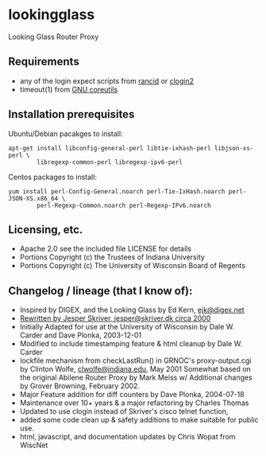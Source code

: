 # lookingglass
Looking Glass Router Proxy

## Requirements
- any of the login expect scripts from [rancid](http://www.shrubbery.net/rancid/) or [clogin2](https://github.com/dwcarder/clogin2)
- timeout(1) from [GNU coreutils](https://www.gnu.org/software/coreutils/coreutils.html)

## Installation prerequisites

Ubuntu/Debian pacakges to install:
```
apt-get install libconfig-general-perl libtie-ixhash-perl libjson-xs-perl \
        libregexp-common-perl libregexp-ipv6-perl
```

Centos packages to install:
```
yum install perl-Config-General.noarch perl-Tie-IxHash.noarch perl-JSON-XS.x86_64 \
        perl-Regexp-Common.noarch perl-Regexp-IPv6.noarch
```

## Licensing, etc.
- Apache 2.0 see the included file LICENSE for details
- Portions Copyright (c) the Trustees of Indiana University
- Portions Copyright (c) The University of Wisconsin Board of Regents


## Changelog / lineage (that I know of):
- Inspired by DIGEX, and the Looking Glass by Ed Kern, ejk@digex.net
- [Rewritten by Jesper Skriver, jesper@skriver.dk circa 2000](http://www.nanog.org/mailinglist/mailarchives/old_archive/2000-11/msg00551.html)
- Initially Adapted for use at the University of Wisconsin by Dale W. Carder and Dave Plonka, 2003-12-01
- Modified to include timestamping feature & html cleanup by Dale W. Carder
- lockfile mechanism from checkLastRun() in GRNOC's proxy-output.cgi by Clinton Wolfe, clwolfe@indiana.edu, May 2001 Somewhat based on the original Abilene Router Proxy by Mark Meiss w/ Additional changes by Grover Browning, February 2002.
- Major Feature addition for diff counters by Dave Plonka, 2004-07-18
- Maintenance over 10+ years & a major refactoring by Charles Thomas
- Updated to use clogin instead of Skriver's cisco telnet function, 
- added some code clean up & safety additions to make suitable for public use.
- html, javascript, and documentation updates by Chris Wopat from WiscNet



